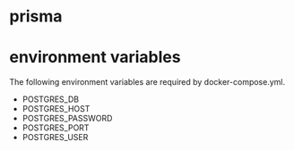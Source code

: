 # prisma

# environment variables

The following environment variables are required by docker-compose.yml.
* POSTGRES_DB
* POSTGRES_HOST
* POSTGRES_PASSWORD
* POSTGRES_PORT
* POSTGRES_USER
